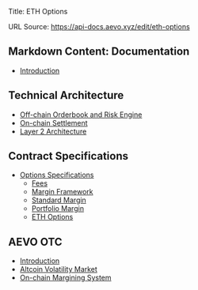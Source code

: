 Title: ETH Options

URL Source: https://api-docs.aevo.xyz/edit/eth-options

Markdown Content:
Documentation
-------------

*   [Introduction](https://api-docs.aevo.xyz/edit/integrating-with-aevo-testnet)

Technical Architecture
----------------------

*   [Off-chain Orderbook and Risk Engine](https://api-docs.aevo.xyz/edit/off-chain-orderbook-and-risk-engine)
*   [On-chain Settlement](https://api-docs.aevo.xyz/edit/on-chain-settlement)
*   [Layer 2 Architecture](https://api-docs.aevo.xyz/edit/layer-2-architecture)

Contract Specifications
-----------------------

*   [Options Specifications](https://api-docs.aevo.xyz/edit/fees)
    *   [Fees](https://api-docs.aevo.xyz/edit/fees)
    *   [Margin Framework](https://api-docs.aevo.xyz/edit/margin-rules)
    *   [Standard Margin](https://api-docs.aevo.xyz/edit/standard-margin)
    *   [Portfolio Margin](https://docs.google.com/document/d/1Ho-6kpF0e03-i1ApWEtx5aTTujxDUgn17bUNhkRdT0o/edit?usp=sharing)
    *   [ETH Options](https://api-docs.aevo.xyz/edit/eth-options)

AEVO OTC
--------

*   [Introduction](https://api-docs.aevo.xyz/edit/introduction)
*   [Altcoin Volatility Market](https://api-docs.aevo.xyz/edit/altcoin-volatility-market)
*   [On-chain Margining System](https://api-docs.aevo.xyz/edit/on-chain-margining-system)
